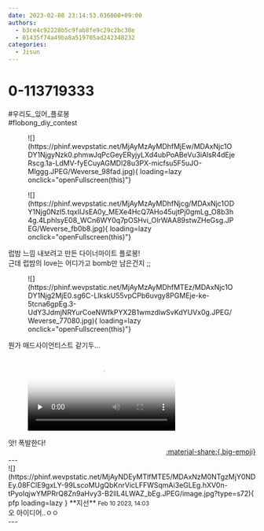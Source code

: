 ```yaml
---
date: 2023-02-08 23:14:53.036000+09:00
authors:
  - b3ce4c92228b5c9fab8fe9c29c2bc38e
  - 01435f74a49ba8a519705ad242348232
categories:
  - Jisun
---
```


# 0-113719333

<div class="post-container" markdown="1">
<div class="content-container md-sidebar__scrollwrap" markdown="1">

\#우리도_있어_플로봉<br>\#flobong_diy_contest<br>
<figure markdown="1">
![](https://phinf.wevpstatic.net/MjAyMzAyMDhfMjEw/MDAxNjc1ODY1NjgyNzk0.phmwJqPcGeyERyjyLXd4ubPoABeVu3iAlsR4dEjeRscg.1a-LdMV-fyECuyAGMDl28u3PX-micfsu5F5uJO-Mlggg.JPEG/Weverse_98fad.jpg){ loading=lazy onclick="openFullscreen(this)"}
</figure>

<figure markdown="1">
![](https://phinf.wevpstatic.net/MjAyMzAyMDhfNjcg/MDAxNjc1ODY1Njg0NzI5.tqxIlJsEA0y_MEXe4HcQ7AHo45ujtPj0gmLg_O8b3h4g.4LphlsyE08_WCn6WY0q7pOSHvi_OIrWAA89stwZHeGsg.JPEG/Weverse_fb0b8.jpg){ loading=lazy onclick="openFullscreen(this)"}
</figure>
럽밤 느낌 내보려고 만든 다이너마이트 플로봉!<br>근데 럽밤의 love는 어디가고 bomb만 남은건지 ;;<br>
<figure markdown="1">
![](https://phinf.wevpstatic.net/MjAyMzAyMDhfMTEz/MDAxNjc1ODY1Njg2MjE0.sg6C-LlkskU55vpCPb6uvgy8PGMEje-ke-5tcna6gpEg.3-UdY3JdmjNRYurCoeNWfkPYX2B1wmzdlwSvKdYUVx0g.JPEG/Weverse_77080.jpg){ loading=lazy onclick="openFullscreen(this)"}
</figure>
뭔가 매드사이언티스트 같기두...<br>

<figure markdown="1">
<video controls="controls" preload="none" poster="/assets/videos/weverse_0-306373-thumb.jpg">
<source src="/assets/videos/weverse_0-306373.mp4#t=1" type="video/mp4">
Your browser does not support the video tag.
</video>
</figure>
앗! 폭발한다!

</div>
</div>

<div style="text-align: right;" markdown="1">
<a href="https://weverse.io/fromis9/fanpost/0-113719333" style="text-align: right;">:material-share:{.big-emoji}</a>
</div>
---

<div class="comments-container md-sidebar__scrollwrap" markdown="1">
<div class="comment" markdown="1">
<div class='id-container' markdown="1">
![](https://phinf.wevpstatic.net/MjAyNDEyMTlfMTE5/MDAxNzM0NTgzMjY0NDEy.08FClE9gxLY-99LscoMUgQbKnrVicLFFWSqmAi3eGLEg.hXV0n-tPyoIqjwYMPRrQ8Zn9aHvy3-B2llL4LWAZ_bEg.JPEG/image.jpg?type=s72){ pfp loading=lazy }
**<span class="artist">지선</span>** <small>Feb 10 2023, 14:03</small><br>
</div>
<div class='comment-body' markdown="1">
오 아이디어..ㅇㅇ
</div>
</div>
</div>
---
